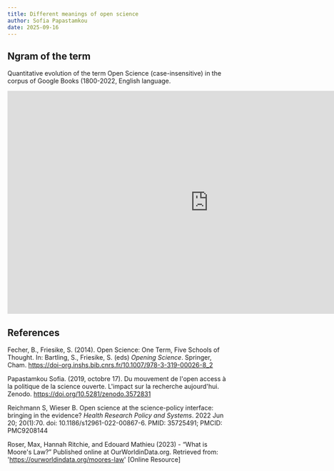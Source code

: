 ```yaml
---
title: Different meanings of open science
author: Sofia Papastamkou
date: 2025-09-16
---
```


## Ngram of the term
Quantitative evolution of the term Open Science (case-insensitive) in the corpus of Google Books (1800-2022, English language. 

<iframe name="ngram_chart" src="https://books.google.com/ngrams/interactive_chart?content=Open+Science&year_start=1800&year_end=2022&corpus=en&smoothing=3" width=900 height=500 marginwidth=0 marginheight=0 hspace=0 vspace=0 frameborder=0 scrolling=no></iframe>


## References 
Fecher, B., Friesike, S. (2014). Open Science: One Term, Five Schools of Thought. In: Bartling, S., Friesike, S. (eds) *Opening Science*. Springer, Cham. https://doi-org.inshs.bib.cnrs.fr/10.1007/978-3-319-00026-8_2

Papastamkou Sofia. (2019, octobre 17). Du mouvement de l'open access à la politique de la science ouverte. L'impact sur la recherche aujourd'hui. Zenodo. https://doi.org/10.5281/zenodo.3572831 

Reichmann S, Wieser B. Open science at the science-policy interface: bringing in the evidence? *Health Research Policy and Systems*. 2022 Jun 20; 20(1):70. doi: 10.1186/s12961-022-00867-6. PMID: 35725491; PMCID: PMC9208144

Roser, Max, Hannah Ritchie, and Edouard Mathieu (2023) - “What is Moore's Law?” Published online at OurWorldinData.org. Retrieved from: 'https://ourworldindata.org/moores-law' [Online Resource]
